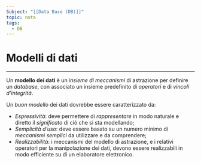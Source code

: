 ```yaml
---
Subject: "[[Data Base (DB)]]"
topic: nota
tags:
  - DB
---
```


# Modelli di dati
---
Un __modello dei dati__ è un _insieme di meccanismi_ di astrazione per definire un _database_, con associato un insieme predefinito di _operatori_ e di _vincoli d’integrità_. 

Un _buon modello_ dei dati dovrebbe essere caratterizzato da:
- _Espressività_: deve permettere di _rappresentare_ in modo naturale e diretto il _significato_ di ciò che si sta modellando; 
- _Semplicità d’uso_: deve essere basato su un numero minimo di _meccanismi semplici_ da utilizzare e da comprendere;
- _Realizzabilità_: i meccanismi del modello di astrazione, e i relativi operatori per la manipolazione dei dati, devono essere realizzabili in modo efficiente su di un elaboratore elettronico.
